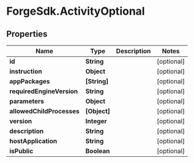 # ForgeSdk.ActivityOptional

## Properties
Name | Type | Description | Notes
------------ | ------------- | ------------- | -------------
**id** | **String** |  | [optional] 
**instruction** | **Object** |  | [optional] 
**appPackages** | **[String]** |  | [optional] 
**requiredEngineVersion** | **String** |  | [optional] 
**parameters** | **Object** |  | [optional] 
**allowedChildProcesses** | **[Object]** |  | [optional] 
**version** | **Integer** |  | [optional] 
**description** | **String** |  | [optional] 
**hostApplication** | **String** |  | [optional] 
**isPublic** | **Boolean** |  | [optional] 


